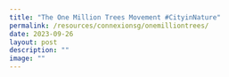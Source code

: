 ```yaml
---
title: "The One Million Trees Movement #CityinNature"
permalink: /resources/connexionsg/onemilliontrees/
date: 2023-09-26
layout: post
description: ""
image: ""
---
```

